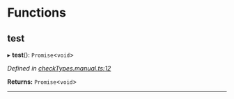 

# Functions

<a id="test"></a>

##  test

▸ **test**(): `Promise`<`void`>

*Defined in [checkTypes.manual.ts:12](https://github.com/polkadot-js/api/blob/9ba9897/packages/api/src/checkTypes.manual.ts#L12)*

**Returns:** `Promise`<`void`>

___

